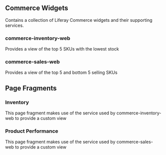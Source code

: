 ## Commerce Widgets

Contains a collection of Liferay Commerce widgets and their supporting services.

### commerce-inventory-web

Provides a view of the top 5 SKUs with the lowest stock

### commerce-sales-web

Provides a view of the top 5 and bottom 5 selling SKUs

## Page Fragments

### Inventory

This page fragment makes use of the service used by commerce-inventory-web to provide a custom view

### Product Performance

This page fragment makes use of the service used by commerce-sales-web to provide a custom view